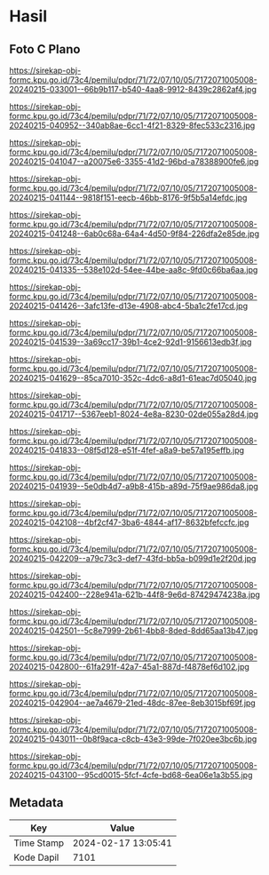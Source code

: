 # Hasil

## Foto C Plano

https://sirekap-obj-formc.kpu.go.id/73c4/pemilu/pdpr/71/72/07/10/05/7172071005008-20240215-033001--66b9b117-b540-4aa8-9912-8439c2862af4.jpg

https://sirekap-obj-formc.kpu.go.id/73c4/pemilu/pdpr/71/72/07/10/05/7172071005008-20240215-040952--340ab8ae-6cc1-4f21-8329-8fec533c2316.jpg

https://sirekap-obj-formc.kpu.go.id/73c4/pemilu/pdpr/71/72/07/10/05/7172071005008-20240215-041047--a20075e6-3355-41d2-96bd-a78388900fe6.jpg

https://sirekap-obj-formc.kpu.go.id/73c4/pemilu/pdpr/71/72/07/10/05/7172071005008-20240215-041144--9818f151-eecb-46bb-8176-9f5b5a14efdc.jpg

https://sirekap-obj-formc.kpu.go.id/73c4/pemilu/pdpr/71/72/07/10/05/7172071005008-20240215-041248--6ab0c68a-64a4-4d50-9f84-226dfa2e85de.jpg

https://sirekap-obj-formc.kpu.go.id/73c4/pemilu/pdpr/71/72/07/10/05/7172071005008-20240215-041335--538e102d-54ee-44be-aa8c-9fd0c66ba6aa.jpg

https://sirekap-obj-formc.kpu.go.id/73c4/pemilu/pdpr/71/72/07/10/05/7172071005008-20240215-041426--3afc13fe-d13e-4908-abc4-5ba1c2fe17cd.jpg

https://sirekap-obj-formc.kpu.go.id/73c4/pemilu/pdpr/71/72/07/10/05/7172071005008-20240215-041539--3a69cc17-39b1-4ce2-92d1-9156613edb3f.jpg

https://sirekap-obj-formc.kpu.go.id/73c4/pemilu/pdpr/71/72/07/10/05/7172071005008-20240215-041629--85ca7010-352c-4dc6-a8d1-61eac7d05040.jpg

https://sirekap-obj-formc.kpu.go.id/73c4/pemilu/pdpr/71/72/07/10/05/7172071005008-20240215-041717--5367eeb1-8024-4e8a-8230-02de055a28d4.jpg

https://sirekap-obj-formc.kpu.go.id/73c4/pemilu/pdpr/71/72/07/10/05/7172071005008-20240215-041833--08f5d128-e51f-4fef-a8a9-be57a195effb.jpg

https://sirekap-obj-formc.kpu.go.id/73c4/pemilu/pdpr/71/72/07/10/05/7172071005008-20240215-041939--5e0db4d7-a9b8-415b-a89d-75f9ae986da8.jpg

https://sirekap-obj-formc.kpu.go.id/73c4/pemilu/pdpr/71/72/07/10/05/7172071005008-20240215-042108--4bf2cf47-3ba6-4844-af17-8632bfefccfc.jpg

https://sirekap-obj-formc.kpu.go.id/73c4/pemilu/pdpr/71/72/07/10/05/7172071005008-20240215-042209--a79c73c3-def7-43fd-bb5a-b099d1e2f20d.jpg

https://sirekap-obj-formc.kpu.go.id/73c4/pemilu/pdpr/71/72/07/10/05/7172071005008-20240215-042400--228e941a-621b-44f8-9e6d-87429474238a.jpg

https://sirekap-obj-formc.kpu.go.id/73c4/pemilu/pdpr/71/72/07/10/05/7172071005008-20240215-042501--5c8e7999-2b61-4bb8-8ded-8dd65aa13b47.jpg

https://sirekap-obj-formc.kpu.go.id/73c4/pemilu/pdpr/71/72/07/10/05/7172071005008-20240215-042800--61fa291f-42a7-45a1-887d-f4878ef6d102.jpg

https://sirekap-obj-formc.kpu.go.id/73c4/pemilu/pdpr/71/72/07/10/05/7172071005008-20240215-042904--ae7a4679-21ed-48dc-87ee-8eb3015bf69f.jpg

https://sirekap-obj-formc.kpu.go.id/73c4/pemilu/pdpr/71/72/07/10/05/7172071005008-20240215-043011--0b8f9aca-c8cb-43e3-99de-7f020ee3bc6b.jpg

https://sirekap-obj-formc.kpu.go.id/73c4/pemilu/pdpr/71/72/07/10/05/7172071005008-20240215-043100--95cd0015-5fcf-4cfe-bd68-6ea06e1a3b55.jpg


## Metadata

| Key        | Value               |
| ---------- | ------------------- |
| Time Stamp | 2024-02-17 13:05:41 |
| Kode Dapil | 7101                |



